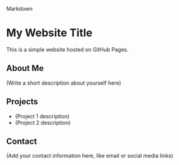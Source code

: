 
Markdown
# My Website Title

This is a simple website hosted on GitHub Pages.

## About Me

(Write a short description about yourself here)

## Projects

* (Project 1 description)
* (Project 2 description)

## Contact

(Add your contact information here, like email or social media links)
